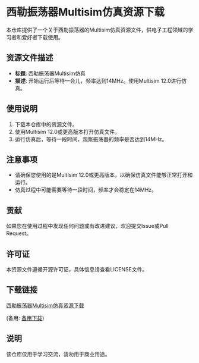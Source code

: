 # 西勒振荡器Multisim仿真资源下载

本仓库提供了一个关于西勒振荡器的Multisim仿真资源文件，供电子工程领域的学习者和爱好者下载使用。

## 资源文件描述

- **标题**: 西勒振荡器Multisim仿真
- **描述**: 开始运行后等待一会儿，频率达到14MHz。使用Multisim 12.0进行仿真。

## 使用说明

1. 下载本仓库中的资源文件。
2. 使用Multisim 12.0或更高版本打开仿真文件。
3. 运行仿真后，等待一段时间，观察振荡器的频率是否达到14MHz。

## 注意事项

- 请确保您使用的是Multisim 12.0或更高版本，以确保仿真文件能够正常打开和运行。
- 仿真过程中可能需要等待一段时间，频率才会稳定在14MHz。

## 贡献

如果您在使用过程中发现任何问题或有改进建议，欢迎提交Issue或Pull Request。

## 许可证

本资源文件遵循开源许可证，具体信息请查看LICENSE文件。

## 下载链接
[西勒振荡器Multisim仿真资源下载](https://pan.quark.cn/s/fa3cba78bcea) 

(备用: [备用下载](https://pan.baidu.com/s/1U6kXW097EgAWB0iuClnp9g?pwd=1234))

## 说明

该仓库仅用于学习交流，请勿用于商业用途。
